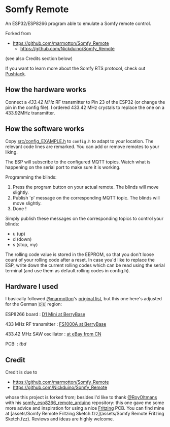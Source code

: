 # Somfy Remote
An ESP32/ESP8266 program able to emulate a Somfy remote control.

Forked from

* https://github.com/marmotton/Somfy_Remote
  * https://github.com/Nickduino/Somfy_Remote

(see also Credits section below)

If you want to learn more about the Somfy RTS protocol, check out [Pushtack](https://pushstack.wordpress.com/somfy-rts-protocol/).


## How the hardware works
Connect a *433.42 MHz* RF transmitter to Pin 23 of the ESP32 (or change the pin in the config file). I ordered 433.42 MHz crystals to replace the one on a 433.92MHz transmitter.


## How the software works
Copy [src/config_EXAMPLE.h](src/config_EXAMPLE.h) to `config.h` to adapt to your location. The relevant code lines are remarked. You can add or remove remotes to your liking.

The ESP will subscribe to the configured MQTT topics. Watch what is happening on the serial port to make sure it is working.

Programming the blinds:
  1) Press the program button on your actual remote. The blinds will move slightly.
  2) Publish 'p' message on the corresponding MQTT topic. The blinds will move slightly.
  3) Done !

Simply publish these messages on the corresponding topics to control your blinds:
  - u (up)
  - d (down)
  - s (stop, my)

The rolling code value is stored in the EEPROM, so that you don't loose count of your rolling code after a reset. In case you'd like to replace the ESP, write down the current rolling codes which can be read using the serial terminal (and use them as default rolling codes in config.h).

## Hardware I used

I basically followed [@marmotton](https://github.com/marmotton/)'s [original list](https://github.com/marmotton/Somfy_Remote/blob/789506d84c28794392c8eb38ed67748cf528c3aa/README.md#my-hardware), but this one here's adjusted for the German 🇩🇪 region:

ESP8266 board
:   [D1 Mini at BerryBase](https://www.berrybase.de/dev.-boards/esp8266-esp32-d1-mini/boards/d1-mini-esp8266-entwicklungsboard)

433 MHz RF transmitter
:   [FS1000A at BerryBase](https://www.berrybase.de/sensoren-module/funk-kommunikation/433mhz-sender-empf-228-nger-superregeneration-modul-fs1000a-xy-fst-xy-mk-5v)

433.42 MHz SAW oscillator
:   [at eBay from CN](https://www.ebay.de/itm/232574365405)

PCB:
:   _tbd_

## Credit

Credit is due to

* https://github.com/marmotton/Somfy_Remote
* https://github.com/Nickduino/Somfy_Remote

whose this project is forked from; besides I'd like to thank [@RoyOltmans](https://github.com/RoyOltmans) with his [somfy_esp8266_remote_arduino](https://github.com/RoyOltmans/somfy_esp8266_remote_arduino) repository: this one gave me some more advice and inspiration for using a nice [Fritzing](https://fritzing.org/) PCB. You can find mine at [assets/Somfy Remote Fritzing Sketch.fzz](assets/Somfy Remote Fritzing Sketch.fzz). Reviews and ideas are highly welcome.